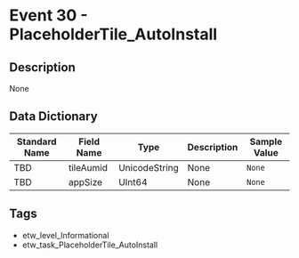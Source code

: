 # Event 30 - PlaceholderTile_AutoInstall

## Description
None

## Data Dictionary
|Standard Name|Field Name|Type|Description|Sample Value|
|---|---|---|---|---|
|TBD|tileAumid|UnicodeString|None|`None`|
|TBD|appSize|UInt64|None|`None`|

## Tags
* etw_level_Informational
* etw_task_PlaceholderTile_AutoInstall